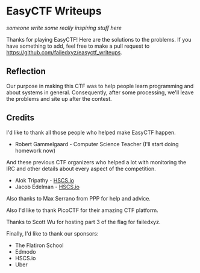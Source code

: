 # EasyCTF Writeups

*someone write some really inspiring stuff here*

Thanks for playing EasyCTF! Here are the solutions to the problems. If you have something to add, feel free to make a pull request to https://github.com/failedxyz/easyctf_writeups.

## Reflection

Our purpose in making this CTF was to help people learn programming and about systems in general. Consequently, after some processing, we'll leave the problems and site up after the contest.

## Credits

I'd like to thank all those people who helped make EasyCTF happen.

* Robert Gammelgaard - Computer Science Teacher (I'll start doing homework now)

And these previous CTF organizers who helped a lot with monitoring the IRC and other details about every aspect of the competition.

* Alok Tripathy - [HSCS.io](http://hscs.io)
* Jacob Edelman - [HSCS.io](http://hscs.io)

Also thanks to Max Serrano from PPP for help and advice.

Also I'd like to thank PicoCTF for their amazing CTF platform.

Thanks to Scott Wu for hosting part 3 of the flag for failedxyz.

Finally, I'd like to thank our sponsors:

* The Flatiron School
* Edmodo
* HSCS.io
* Uber
